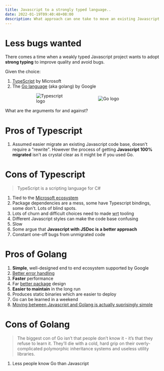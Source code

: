 ```yaml
---
title: Javascript to a strongly typed language..
date: 2022-01-19T09:40:48+08:00
description: What approach can one take to move an existing Javascript code base to a strongly typed language?
---
```


<style>
.side-by-side { display: flex; justify-content: space-evenly; align-items: center;}
.side-by-side img {flex: 1; max-width:20% }
</style>

# Less bugs wanted

There comes a time when a weakly typed Javascript project wants to adopt **strong
typing** to improve quality and avoid bugs.

Given the choice:

1. [TypeScript](https://en.wikipedia.org/wiki/TypeScript) by Microsoft
2. The <a href="https://en.wikipedia.org/wiki/Go_(programming_language)">Go language</a> (aka golang) by Google

<div class="side-by-side">
<img title="TypeScript" src="https://s.natalian.org/2022-01-23/480px-Typescript_logo_2020.svg.png" alt="Typescript logo">
<img title="Go language" src="https://s.natalian.org/2022-01-23/640px-Go_Logo_Blue.svg.png" alt="Go logo">
</div>

What are the arguments for and against?

# Pros of Typescript

1. Assumed easier migrate an existing Javascript code base, doesn't require a
   "rewrite". However the process of getting **Javascript 100% migrated** isn't
   as crystal clear as it might be if you used Go.

# Cons of Typescript

> TypeScript is a scripting language for C#

1. Tied to the [Microsoft ecosystem](https://en.wikipedia.org/wiki/TypeScript)
2. Package dependencies are a mess, some have Typescript bindings, some don't. Lots of blind spots.
3. Lots of churn and difficult choices need to made <abbr title="with respect to">wrt</abbr> tooling
4. Different Javascript styles can make the code base confusing
5. Slow
6. Some argue that **Javascript with JSDoc is a better approach**
7. Constant one-off bugs from unmigrated code

# Pros of Golang

1. **Simple**, well-designed end to end ecosystem supported by Google
2. [Better error handling](https://youtu.be/7Q571BSR7wY)
3. **Faster** performance
4. Far [better package](https://research.swtch.com/npm-colors) design
5. **Easier to maintain** in the long run
6. Produces static binaries which are easier to deploy
7. Go can be learned in a weekend
8. [Moving between Javascript and Golang is actually suprisingly simple](https://youtu.be/jtCvOcFLtXU?t=433)

# Cons of Golang

> The biggest con of Go isn’t that people don’t know it - it’s that they refuse
> to learn it. They’ll die with a cold, hard grip on their overly-complicated
> polymorphic inheritance systems and useless utility libraries.

1. Less people know Go than Javascript

